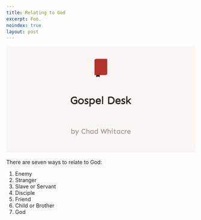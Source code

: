 ```yaml
---
title: Relating to God
excerpt: Foo.
noindex: true
layout: post
---
```

<img src="./social.webp">

There are seven ways to relate to God:

1. Enemy
2. Stranger
4. Slave or Servant
5. Disciple
6. Friend
5. Child or Brother
7. God
